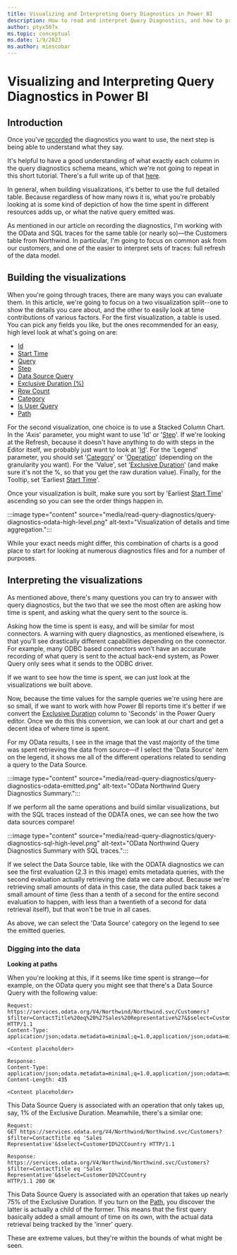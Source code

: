 ```yaml
---
title: Visualizing and Interpreting Query Diagnostics in Power BI
description: How to read and interpret Query Diagnostics, and how to properly build visuals that can give insight on performance
author: ptyx507x
ms.topic: conceptual
ms.date: 1/9/2023
ms.author: miescobar
---
```


# Visualizing and Interpreting Query Diagnostics in Power BI

## Introduction

Once you've [recorded](RecordingQueryDiagnostics.md) the diagnostics you want to use, the next step is being able to understand what they say.

It's helpful to have a good understanding of what exactly each column in the query diagnostics schema means, which we're not going to repeat in this short tutorial. There's a full write up of that [here](QueryDiagnostics.md).

In general, when building visualizations, it's better to use the full detailed table. Because regardless of how many rows it is, what you're probably looking at is some kind of depiction of how the time spent in different resources adds up, or what the native query emitted was.

As mentioned in our article on recording the diagnostics, I'm working with the OData and SQL traces for the same table (or nearly so)&mdash;the Customers table from Northwind. In particular, I'm going to focus on common ask from our customers, and one of the easier to interpret sets of traces: full refresh of the data model.

## Building the visualizations

When you're going through traces, there are many ways you can evaluate them. In this article, we're going to focus on a two visualization split--one to show the details you care about, and the other to easily look at time contributions of various factors. For the first visualization, a table is used. You can pick any fields you like, but the ones recommended for an easy, high level look at what's going on are:

* [Id](QueryDiagnostics.md#id)
* [Start Time](QueryDiagnostics.md#start-time)
* [Query](QueryDiagnostics.md#query)
* [Step](QueryDiagnostics.md#step)
* [Data Source Query](QueryDiagnostics.md#data-source-query)
* [Exclusive Duration (%)](QueryDiagnostics.md#exclusive-duration-)
* [Row Count](QueryDiagnostics.md#row-count)
* [Category](QueryDiagnostics.md#category)
* [Is User Query](QueryDiagnostics.md#is-user-query)
* [Path](QueryDiagnostics.md#path)

For the second visualization, one choice is to use a Stacked Column Chart. In the 'Axis' parameter, you might want to use 'Id' or '[Step](QueryDiagnostics.md#step)'. If we're looking at the Refresh, because it doesn't have anything to do with steps in the Editor itself, we probably just want to look at '[Id](QueryDiagnostics.md#id)'. For the 'Legend' parameter, you should set '[Category](QueryDiagnostics.md#category)' or '[Operation](QueryDiagnostics.md#operation)' (depending on the granularity you want). For the 'Value', set '[Exclusive Duration](QueryDiagnostics.md#exclusive-duration)' (and make sure it's not the %, so that you get the raw duration value). Finally, for the Tooltip, set 'Earliest [Start Time](QueryDiagnostics.md#start-time)'.

Once your visualization is built, make sure you sort by 'Earliest [Start Time](QueryDiagnostics.md#start-time)' ascending so you can see the order things happen in.

:::image type="content" source="media/read-query-diagnostics/query-diagnostics-odata-high-level.png" alt-text="Visualization of details and time aggregation.":::

While your exact needs might differ, this combination of charts is a good place to start for looking at numerous diagnostics files and for a number of purposes.

## Interpreting the visualizations

As mentioned above, there's many questions you can try to answer with query diagnostics, but the two that we see the most often are asking how time is spent, and asking what the query sent to the source is.

Asking how the time is spent is easy, and will be similar for most connectors. A warning with query diagnostics, as mentioned elsewhere, is that you'll see drastically different capabilities depending on the connector. For example, many ODBC based connectors won't have an accurate recording of what query is sent to the actual back-end system, as Power Query only sees what it sends to the ODBC driver.

If we want to see how the time is spent, we can just look at the visualizations we built above.

Now, because the time values for the sample queries we're using here are so small, if we want to work with how Power BI reports time it's better if we convert the [Exclusive Duration](QueryDiagnostics.md#exclusive-duration) column to 'Seconds' in the Power Query editor. Once we do this this conversion, we can look at our chart and get a decent idea of where time is spent.

For my OData results, I see in the image that the vast majority of the time was spent retrieving the data from source&mdash;if I select the 'Data Source' item on the legend, it shows me all of the different operations related to sending a query to the Data Source.

:::image type="content" source="media/read-query-diagnostics/query-diagnostics-odata-emitted.png" alt-text="OData Northwind Query Diagnostics Summary.":::

If we perform all the same operations and build similar visualizations, but with the SQL traces instead of the ODATA ones, we can see how the two data sources compare!

:::image type="content" source="media/read-query-diagnostics/query-diagnostics-sql-high-level.png" alt-text="OData Northwind Query Diagnostics Summary with SQL traces.":::

If we select the Data Source table, like with the ODATA diagnostics we can see the first evaluation (2.3 in this image) emits metadata queries, with the second evaluation actually retrieving the data we care about. Because we're retrieving small amounts of data in this case, the data pulled back takes a small amount of time (less than a tenth of a second for the entire second evaluation to happen, with less than a twentieth of a second for data retrieval itself), but that won't be true in all cases.

As above, we can select the 'Data Source' category on the legend to see the emitted queries.

### Digging into the data

**Looking at paths**

When you're looking at this, if it seems like time spent is strange&mdash;for example, on the OData query you might see that there's a Data Source Query with the following value:

```
Request:
https://services.odata.org/V4/Northwind/Northwind.svc/Customers?$filter=ContactTitle%20eq%20%27Sales%20Representative%27&$select=CustomerID%2CCountry HTTP/1.1
Content-Type: application/json;odata.metadata=minimal;q=1.0,application/json;odata=minimalmetadata;q=0.9,application/atomsvc+xml;q=0.8,application/atom+xml;q=0.8,application/xml;q=0.7,text/plain;q=0.7

<Content placeholder>

Response:
Content-Type: application/json;odata.metadata=minimal;q=1.0,application/json;odata=minimalmetadata;q=0.9,application/atomsvc+xml;q=0.8,application/atom+xml;q=0.8,application/xml;q=0.7,text/plain;q=0.7
Content-Length: 435

<Content placeholder>
```

This Data Source Query is associated with an operation that only takes up, say, 1% of the Exclusive Duration. Meanwhile, there's a similar one:

```
Request:
GET https://services.odata.org/V4/Northwind/Northwind.svc/Customers?$filter=ContactTitle eq 'Sales Representative'&$select=CustomerID%2CCountry HTTP/1.1

Response:
https://services.odata.org/V4/Northwind/Northwind.svc/Customers?$filter=ContactTitle eq 'Sales Representative'&$select=CustomerID%2CCountry
HTTP/1.1 200 OK
```

This Data Source Query is associated with an operation that takes up nearly 75% of the Exclusive Duration. If you turn on the [Path](QueryDiagnostics.md#path), you discover the latter is actually a child of the former. This means that the first query basically added a small amount of time on its own, with the actual data retrieval being tracked by the 'inner' query.

These are extreme values, but they're within the bounds of what might be seen.
